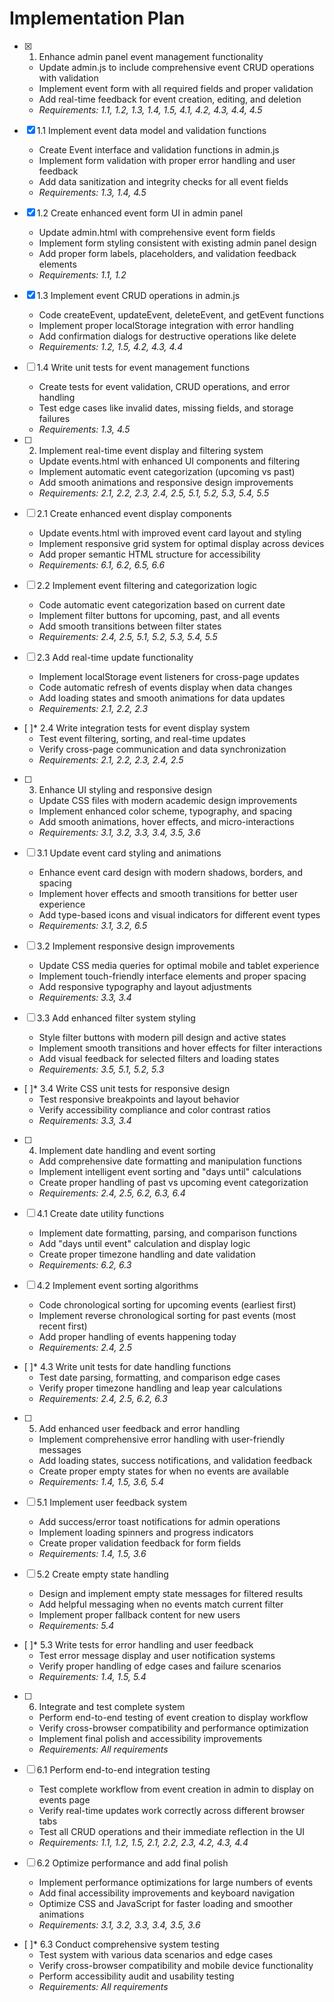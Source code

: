 # Implementation Plan

- [x] 1. Enhance admin panel event management functionality





  - Update admin.js to include comprehensive event CRUD operations with validation
  - Implement event form with all required fields and proper validation
  - Add real-time feedback for event creation, editing, and deletion
  - _Requirements: 1.1, 1.2, 1.3, 1.4, 1.5, 4.1, 4.2, 4.3, 4.4, 4.5_

- [x] 1.1 Implement event data model and validation functions


  - Create Event interface and validation functions in admin.js
  - Implement form validation with proper error handling and user feedback
  - Add data sanitization and integrity checks for all event fields
  - _Requirements: 1.3, 1.4, 4.5_

- [x] 1.2 Create enhanced event form UI in admin panel


  - Update admin.html with comprehensive event form fields
  - Implement form styling consistent with existing admin panel design
  - Add proper form labels, placeholders, and validation feedback elements
  - _Requirements: 1.1, 1.2_

- [x] 1.3 Implement event CRUD operations in admin.js


  - Code createEvent, updateEvent, deleteEvent, and getEvent functions
  - Implement proper localStorage integration with error handling
  - Add confirmation dialogs for destructive operations like delete
  - _Requirements: 1.2, 1.5, 4.2, 4.3, 4.4_

- [ ] 1.4 Write unit tests for event management functions





  - Create tests for event validation, CRUD operations, and error handling
  - Test edge cases like invalid dates, missing fields, and storage failures
  - _Requirements: 1.3, 4.5_

- [ ] 2. Implement real-time event display and filtering system
  - Update events.html with enhanced UI components and filtering
  - Implement automatic event categorization (upcoming vs past)
  - Add smooth animations and responsive design improvements
  - _Requirements: 2.1, 2.2, 2.3, 2.4, 2.5, 5.1, 5.2, 5.3, 5.4, 5.5_

- [ ] 2.1 Create enhanced event display components
  - Update events.html with improved event card layout and styling
  - Implement responsive grid system for optimal display across devices
  - Add proper semantic HTML structure for accessibility
  - _Requirements: 6.1, 6.2, 6.5, 6.6_

- [ ] 2.2 Implement event filtering and categorization logic
  - Code automatic event categorization based on current date
  - Implement filter buttons for upcoming, past, and all events
  - Add smooth transitions between filter states
  - _Requirements: 2.4, 2.5, 5.1, 5.2, 5.3, 5.4, 5.5_

- [ ] 2.3 Add real-time update functionality
  - Implement localStorage event listeners for cross-page updates
  - Code automatic refresh of events display when data changes
  - Add loading states and smooth animations for data updates
  - _Requirements: 2.1, 2.2, 2.3_

- [ ]* 2.4 Write integration tests for event display system
  - Test event filtering, sorting, and real-time updates
  - Verify cross-page communication and data synchronization
  - _Requirements: 2.1, 2.2, 2.3, 2.4, 2.5_

- [ ] 3. Enhance UI styling and responsive design
  - Update CSS files with modern academic design improvements
  - Implement enhanced color scheme, typography, and spacing
  - Add smooth animations, hover effects, and micro-interactions
  - _Requirements: 3.1, 3.2, 3.3, 3.4, 3.5, 3.6_

- [ ] 3.1 Update event card styling and animations
  - Enhance event card design with modern shadows, borders, and spacing
  - Implement hover effects and smooth transitions for better user experience
  - Add type-based icons and visual indicators for different event types
  - _Requirements: 3.1, 3.2, 6.5_

- [ ] 3.2 Implement responsive design improvements
  - Update CSS media queries for optimal mobile and tablet experience
  - Implement touch-friendly interface elements and proper spacing
  - Add responsive typography and layout adjustments
  - _Requirements: 3.3, 3.4_

- [ ] 3.3 Add enhanced filter system styling
  - Style filter buttons with modern pill design and active states
  - Implement smooth transitions and hover effects for filter interactions
  - Add visual feedback for selected filters and loading states
  - _Requirements: 3.5, 5.1, 5.2, 5.3_

- [ ]* 3.4 Write CSS unit tests for responsive design
  - Test responsive breakpoints and layout behavior
  - Verify accessibility compliance and color contrast ratios
  - _Requirements: 3.3, 3.4_

- [ ] 4. Implement date handling and event sorting
  - Add comprehensive date formatting and manipulation functions
  - Implement intelligent event sorting and "days until" calculations
  - Create proper handling of past vs upcoming event categorization
  - _Requirements: 2.4, 2.5, 6.2, 6.3, 6.4_

- [ ] 4.1 Create date utility functions
  - Implement date formatting, parsing, and comparison functions
  - Add "days until event" calculation and display logic
  - Create proper timezone handling and date validation
  - _Requirements: 6.2, 6.3_

- [ ] 4.2 Implement event sorting algorithms
  - Code chronological sorting for upcoming events (earliest first)
  - Implement reverse chronological sorting for past events (most recent first)
  - Add proper handling of events happening today
  - _Requirements: 2.4, 2.5_

- [ ]* 4.3 Write unit tests for date handling functions
  - Test date parsing, formatting, and comparison edge cases
  - Verify proper timezone handling and leap year calculations
  - _Requirements: 2.4, 2.5, 6.2, 6.3_

- [ ] 5. Add enhanced user feedback and error handling
  - Implement comprehensive error handling with user-friendly messages
  - Add loading states, success notifications, and validation feedback
  - Create proper empty states for when no events are available
  - _Requirements: 1.4, 1.5, 3.6, 5.4_

- [ ] 5.1 Implement user feedback system
  - Add success/error toast notifications for admin operations
  - Implement loading spinners and progress indicators
  - Create proper validation feedback for form fields
  - _Requirements: 1.4, 1.5, 3.6_

- [ ] 5.2 Create empty state handling
  - Design and implement empty state messages for filtered results
  - Add helpful messaging when no events match current filter
  - Implement proper fallback content for new users
  - _Requirements: 5.4_

- [ ]* 5.3 Write tests for error handling and user feedback
  - Test error message display and user notification systems
  - Verify proper handling of edge cases and failure scenarios
  - _Requirements: 1.4, 1.5, 5.4_

- [ ] 6. Integrate and test complete system
  - Perform end-to-end testing of event creation to display workflow
  - Verify cross-browser compatibility and performance optimization
  - Implement final polish and accessibility improvements
  - _Requirements: All requirements_

- [ ] 6.1 Perform end-to-end integration testing
  - Test complete workflow from event creation in admin to display on events page
  - Verify real-time updates work correctly across different browser tabs
  - Test all CRUD operations and their immediate reflection in the UI
  - _Requirements: 1.1, 1.2, 1.5, 2.1, 2.2, 2.3, 4.2, 4.3, 4.4_

- [ ] 6.2 Optimize performance and add final polish
  - Implement performance optimizations for large numbers of events
  - Add final accessibility improvements and keyboard navigation
  - Optimize CSS and JavaScript for faster loading and smoother animations
  - _Requirements: 3.1, 3.2, 3.3, 3.4, 3.5, 3.6_

- [ ]* 6.3 Conduct comprehensive system testing
  - Test system with various data scenarios and edge cases
  - Verify cross-browser compatibility and mobile device functionality
  - Perform accessibility audit and usability testing
  - _Requirements: All requirements_